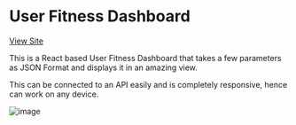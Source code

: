 # User Fitness Dashboard 
[View Site](https://retsambew.github.io/Fitness-Dashboard-UI/)
  
This is a React based User Fitness Dashboard that takes a few parameters as JSON Format and displays it in an amazing view.
  
This can be connected to an API easily and is completely responsive, hence can work on any device.

![image](https://github.com/retsambew/Fitness-Dashboard-UI/assets/80634009/9455c5b6-1d63-4170-9754-0ca20e87b5ff)
